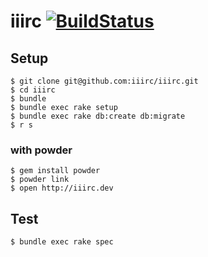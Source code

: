 # iiirc [![BuildStatus](https://secure.travis-ci.org/iiirc/iiirc.png)](http://travis-ci.org/iiirc/iiirc)

## Setup

```
$ git clone git@github.com:iiirc/iiirc.git
$ cd iiirc
$ bundle
$ bundle exec rake setup
$ bundle exec rake db:create db:migrate
$ r s
```

### with powder

```
$ gem install powder
$ powder link
$ open http://iiirc.dev
```

## Test

```
$ bundle exec rake spec
```
